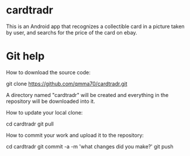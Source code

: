 # cardtradr

This is an Android app that recognizes a collectible card in a picture taken by user, and searchs for the price of the card on ebay.

# Git help
How to download the source code:

git clone https://github.com/qmma70/cardtradr.git

A directory named "cardtradr" will be created and everything in the repository will be downloaded into it.

How to update your local clone:

cd cardtradr
git pull

How to commit your work and upload it to the repository:

cd cardtradr
git commit -a -m 'what changes did you make?'
git push
